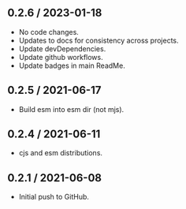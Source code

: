 ## 0.2.6 / 2023-01-18
* No code changes.
* Updates to docs for consistency across projects.
* Update devDependencies.
* Update github workflows.
* Update badges in main ReadMe.

## 0.2.5 / 2021-06-17
* Build esm into esm dir (not mjs).

## 0.2.4 / 2021-06-11
* cjs and esm distributions.

## 0.2.1 / 2021-06-08
* Initial push to GitHub.
